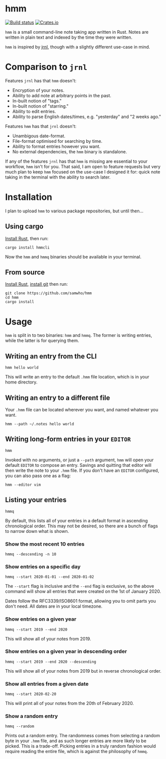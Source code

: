 # hmm


[![Build status](https://github.com/samwho/hmm/workflows/Build/badge.svg)](https://github.com/samwho/hmm/actions)
[![Crates.io](https://img.shields.io/crates/v/hmmcli.svg)](https://crates.io/crates/hmmcli)

`hmm` is a small command-line note taking app written in Rust. Notes are
written in plain text and indexed by the time they were written.

`hmm` is inspired by [jrnl][1], though with a slightly different use-case in
mind.

# Comparison to `jrnl`

Features `jrnl` has that `hmm` doesn't:

- Encryption of your notes.
- Ability to add note at arbitrary points in the past.
- In-built notion of "tags."
- In-built notion of "starring."
- Ability to edit entries.
- Ability to parse English dates/times, e.g. "yesterday" and "2 weeks ago."

Features `hmm` has that `jrnl` doesn't:

- Unambigous date-format.
- File-format optimised for searching by time.
- Ability to format entries however you want.
- No external dependencies, the `hmm` binary is standalone.

If any of the features `jrnl` has that `hmm` is missing are essential to your
workflow, `hmm` isn't for you. That said, I am open to feature requests but
very much plan to keep `hmm` focused on the use-case I designed it for: quick
note taking in the terminal with the ability to search later.

# Installation

I plan to upload `hmm` to various package repositories, but until then...

## Using cargo

[Install Rust][2], then run:
    
    cargo install hmmcli

Now the `hmm` and `hmmq` binaries should be available in your terminal.

## From source

[Install Rust][2], [install git][3] then run:

    git clone https://github.com/samwho/hmm
    cd hmm
    cargo install

# Usage

`hmm` is split in to two binaries: `hmm` and `hmmq`. The former is writing
entries, while the latter is for querying them.

## Writing an entry from the CLI

    hmm hello world

This will write an entry to the default `.hmm` file location, which is in
your home directory.

## Writing an entry to a different file

Your `.hmm` file can be located wherever you want, and named whatever you
want.

    hmm --path ~/.notes hello world

## Writing long-form entries in your `EDITOR`

    hmm

Invoked with no arguments, or just a `--path` argument, `hmm` will open your
default `EDITOR` to compose an entry. Savings and quitting that editor will
then write the note to your `.hmm` file. If you don't have an `EDITOR`
configured, you can also pass one as a flag:

    hmm --editor vim

## Listing your entries

    hmmq

By default, this lists all of your entries in a default format in ascending
chronological order. This may not be desired, so there are a bunch of flags
to narrow down what is shown.

### Show the most recent 10 entries

    hmmq --descending -n 10

### Show entries on a specific day

    hmmq --start 2020-01-01 --end 2020-01-02

The `--start` flag is inclusive and the `--end` flag is exclusive, so the
above command will show all entries that were created on the 1st of January
2020.

Dates follow the RFC3339/ISO8601 format, allowing you to omit parts you don't
need. All dates are in your local timezone.

### Show entries on a given year

    hmmq --start 2019 --end 2020

This will show all of your notes from 2019.

### Show entries on a given year in descending order

    hmmq --start 2019 --end 2020 --descending

This will show all of your notes from 2019 but in reverse chronological order.

### Show all entries from a given date

    hmmq --start 2020-02-20

This will print all of your notes from the 20th of February 2020.

### Show a random entry

    hmmq --random

Prints out a random entry. The randomness comes from selecting a random byte
in your `.hmm` file, and as such longer entries are more likely to be picked.
This is a trade-off. Picking entries in a truly random fashion would require
reading the entire file, which is against the philosophy of `hmmq`.

[1]: https://rustup.rs/
[2]: https://rustup.rs/
[3]: https://git-scm.com/book/en/v2/Getting-Started-Installing-Git